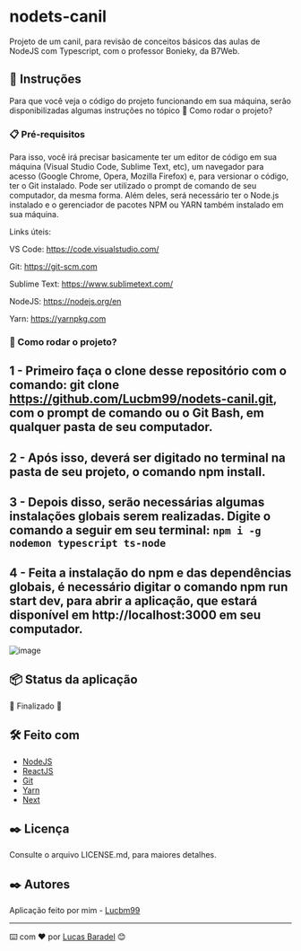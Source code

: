 # nodets-canil
Projeto de um canil, para revisão de conceitos básicos das aulas de NodeJS com Typescript, com o professor Bonieky, da B7Web.


## 🚀 Instruções 
Para que você veja o código do projeto funcionando em sua máquina, serão disponibilizadas algumas instruções no tópico 🔧 Como rodar o projeto? 

### 📋 Pré-requisitos
Para isso, você irá precisar basicamente ter um editor de código em sua máquina (Visual Studio Code, Sublime Text, etc), um navegador para acesso (Google Chrome, Opera, Mozilla Firefox) e, para versionar o código, ter o Git instalado. Pode ser utilizado o prompt de comando de seu computador, da mesma forma. Além deles, será necessário ter o Node.js instalado e o gerenciador de pacotes NPM ou YARN também instalado em sua máquina.

Links úteis: 

VS Code: https://code.visualstudio.com/

Git: https://git-scm.com

Sublime Text: https://www.sublimetext.com/

NodeJS: https://nodejs.org/en

Yarn: https://yarnpkg.com


### 🔧 Como rodar o projeto? 

## 1 - Primeiro faça o clone desse repositório com o comando: git clone https://github.com/Lucbm99/nodets-canil.git, com o prompt de comando ou o Git Bash, em qualquer pasta de seu computador.

## 2 - Após isso, deverá ser digitado no terminal na pasta de seu projeto, o comando npm install.

## 3 - Depois disso, serão necessárias algumas instalações globais serem realizadas. Digite o comando a seguir em seu terminal: `npm i -g nodemon typescript ts-node`

## 4 - Feita a instalação do npm e das dependências globais, é necessário digitar o comando npm run start dev, para abrir a aplicação, que estará disponível em http://localhost:3000 em seu computador. 

![image](https://user-images.githubusercontent.com/45500959/145910803-00c501e2-890b-46bb-877f-8e7ad7a6a4d6.png)


## 📦 Status da aplicação

🚧 Finalizado 🚧


## 🛠️ Feito com
* [NodeJS](https://nodejs.org/en/)
* [ReactJS](https://reactjs.org/docs/getting-started.html)
* [Git](https://git-scm.com/downloads)
* [Yarn](https://yarnpkg.com/)
* [Next](https://nextjs.org/)

## ✒️ Licença 
Consulte o arquivo LICENSE.md, para maiores detalhes.

## ✒️ Autores
Aplicação feito por mim - [Lucbm99](https://github.com/Lucbm99)



---
⌨️ com ❤️ por [Lucas Baradel](https://github.com/Lucbm99) 😊
